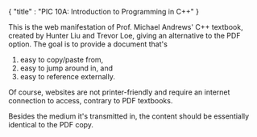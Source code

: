 { 
    "title" : "PIC 10A: Introduction to Programming in C++"
} 

This is the web manifestation of Prof. Michael Andrews' C++ textbook, created by Hunter Liu and Trevor Loe, giving an alternative to the PDF option. The goal is to provide a document that's 
1. easy to copy/paste from, 
2. easy to jump around in, and 
3. easy to reference externally. 

Of course, websites are not printer-friendly and require an internet connection to access, contrary to PDF textbooks. 

Besides the medium it's transmitted in, the content should be essentially identical to the PDF copy. 
